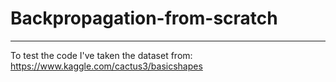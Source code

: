 # Backpropagation-from-scratch

<hr>

To test the code I've taken the dataset from: https://www.kaggle.com/cactus3/basicshapes

